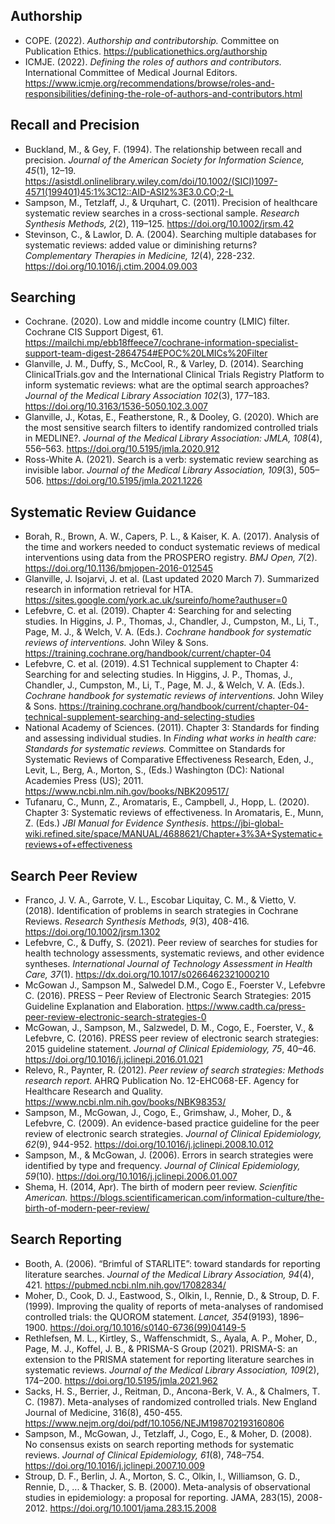 ## Authorship
- COPE. (2022). *Authorship and contributorship.* Committee on Publication Ethics. https://publicationethics.org/authorship
- ICMJE. (2022). *Defining the roles of authors and contributors.* International Committee of Medical Journal Editors. https://www.icmje.org/recommendations/browse/roles-and-responsibilities/defining-the-role-of-authors-and-contributors.html

## Recall and Precision

- Buckland, M., & Gey, F. (1994). The relationship between recall and precision. *Journal of the American Society for Information Science, 45*(1), 12–19. https://asistdl.onlinelibrary.wiley.com/doi/10.1002/(SICI)1097-4571(199401)45:1%3C12::AID-ASI2%3E3.0.CO;2-L 
- Sampson, M., Tetzlaff, J., & Urquhart, C. (2011). Precision of healthcare systematic review searches in a cross-sectional sample. *Research Synthesis Methods, 2*(2), 119–125. https://doi.org/10.1002/jrsm.42
- Stevinson, C., & Lawlor, D. A. (2004). Searching multiple databases for systematic reviews: added value or diminishing returns? *Complementary Therapies in Medicine, 12*(4), 228-232. https://doi.org/10.1016/j.ctim.2004.09.003

## Searching
- Cochrane. (2020). Low and middle income country (LMIC) filter. Cochrane CIS Support Digest, 61. https://mailchi.mp/ebb18ffeece7/cochrane-information-specialist-support-team-digest-2864754#EPOC%20LMICs%20Filter
- Glanville, J. M., Duffy, S., McCool, R., & Varley, D. (2014). Searching ClinicalTrials.gov and the International Clinical Trials Registry Platform to inform systematic reviews: what are the optimal search approaches? *Journal of the Medical Library Association 102*(3), 177–183. https://doi.org/10.3163/1536-5050.102.3.007
- Glanville, J., Kotas, E., Featherstone, R., & Dooley, G. (2020). Which are the most sensitive search filters to identify randomized controlled trials in MEDLINE?. *Journal of the Medical Library Association: JMLA, 108*(4), 556–563. https://doi.org/10.5195/jmla.2020.912 
- Ross-White A. (2021). Search is a verb: systematic review searching as invisible labor. *Journal of the Medical Library Association, 109*(3), 505–506. https://doi.org/10.5195/jmla.2021.1226

## Systematic Review Guidance
- Borah, R., Brown, A. W., Capers, P. L., & Kaiser, K. A. (2017). Analysis of the time and workers needed to conduct systematic reviews of medical interventions using data from the PROSPERO registry. *BMJ Open, 7*(2). https://doi.org/10.1136/bmjopen-2016-012545
- Glanville, J. Isojarvi, J. et al. (Last updated 2020 March 7). Summarized research in information retrieval for HTA. https://sites.google.com/york.ac.uk/sureinfo/home?authuser=0
- Lefebvre, C. et al. (2019). Chapter 4: Searching for and selecting studies. In Higgins, J. P., Thomas, J., Chandler, J., Cumpston, M., Li, T., Page, M. J., & Welch, V. A. (Eds.). *Cochrane handbook for systematic reviews of interventions.* John Wiley & Sons. https://training.cochrane.org/handbook/current/chapter-04 
- Lefebvre, C. et al. (2019). 4.S1 Technical supplement to Chapter 4: Searching for and selecting studies. In Higgins, J. P., Thomas, J., Chandler, J., Cumpston, M., Li, T., Page, M. J., & Welch, V. A. (Eds.). *Cochrane handbook for systematic reviews of interventions.* John Wiley & Sons. https://training.cochrane.org/handbook/current/chapter-04-technical-supplement-searching-and-selecting-studies 
- National Academy of Sciences. (2011). Chapter 3: Standards for finding and assessing individual studies. In *Finding what works in health care: Standards for systematic reviews.* Committee on Standards for Systematic Reviews of Comparative Effectiveness Research, Eden, J., Levit, L., Berg, A., Morton, S., (Eds.) Washington (DC): National Academies Press (US); 2011. https://www.ncbi.nlm.nih.gov/books/NBK209517/ 
- Tufanaru, C., Munn, Z., Aromataris, E., Campbell, J., Hopp, L. (2020). Chapter 3: Systematic reviews of effectiveness. In Aromataris, E., Munn, Z. (Eds.) *JBI Manual for Evidence Synthesis*.  https://jbi-global-wiki.refined.site/space/MANUAL/4688621/Chapter+3%3A+Systematic+reviews+of+effectiveness

## Search Peer Review
- Franco, J. V. A., Garrote, V. L., Escobar Liquitay, C. M., & Vietto, V. (2018). Identification of problems in search strategies in Cochrane Reviews. *Research Synthesis Methods, 9*(3), 408-416. https://doi.org/10.1002/jrsm.1302
- Lefebvre, C., & Duffy, S. (2021). Peer review of searches for studies for health technology assessments, systematic reviews, and other evidence syntheses. *International Journal of Technology Assessment in Health Care, 37*(1). https://dx.doi.org/10.1017/s0266462321000210
- McGowan J., Sampson M., Salwedel D.M., Cogo E., Foerster V., Lefebvre C. (2016). PRESS – Peer Review of Electronic Search Strategies: 2015 Guideline Explanation and Elaboration. https://www.cadth.ca/press-peer-review-electronic-search-strategies-0
- McGowan, J., Sampson, M., Salzwedel, D. M., Cogo, E., Foerster, V., & Lefebvre, C. (2016). PRESS peer review of electronic search strategies: 2015 guideline statement. *Journal of Clinical Epidemiology, 75*, 40–46. https://doi.org/10.1016/j.jclinepi.2016.01.021 
- Relevo, R., Paynter, R. (2012). *Peer review of search strategies: Methods research report.* AHRQ Publication No. 12-EHC068-EF. Agency for Healthcare Research and Quality. https://www.ncbi.nlm.nih.gov/books/NBK98353/
- Sampson, M., McGowan, J., Cogo, E., Grimshaw, J., Moher, D., & Lefebvre, C. (2009). An evidence-based practice guideline for the peer review of electronic search strategies. *Journal of Clinical Epidemiology, 62*(9), 944-952. https://doi.org/10.1016/j.jclinepi.2008.10.012
- Sampson, M., & McGowan, J. (2006). Errors in search strategies were identified by type and frequency. *Journal of Clinical Epidemiology, 59*(10). https://doi.org/10.1016/j.jclinepi.2006.01.007
- Shema, H. (2014, Apr). The birth of modern peer review. *Scienfitic American.* https://blogs.scientificamerican.com/information-culture/the-birth-of-modern-peer-review/



## Search Reporting
- Booth, A. (2006). “Brimful of STARLITE”: toward standards for reporting literature searches. *Journal of the Medical Library Association, 94*(4), 421. https://pubmed.ncbi.nlm.nih.gov/17082834/
- Moher, D., Cook, D. J., Eastwood, S., Olkin, I., Rennie, D., & Stroup, D. F. (1999). Improving the quality of reports of meta-analyses of randomised controlled trials: the QUOROM statement. *Lancet, 354*(9193), 1896–1900. https://doi.org/10.1016/s0140-6736(99)04149-5 
- Rethlefsen, M. L., Kirtley, S., Waffenschmidt, S., Ayala, A. P., Moher, D., Page, M. J., Koffel, J. B., & PRISMA-S Group (2021). PRISMA-S: an extension to the PRISMA statement for reporting literature searches in systematic reviews. *Journal of the Medical Library Association, 109*(2), 174–200. https://doi.org/10.5195/jmla.2021.962   
- Sacks, H. S., Berrier, J., Reitman, D., Ancona-Berk, V. A., & Chalmers, T. C. (1987). Meta-analyses of randomized controlled trials. New England Journal of Medicine, 316(8), 450-455. https://www.nejm.org/doi/pdf/10.1056/NEJM198702193160806
- Sampson, M., McGowan, J., Tetzlaff, J., Cogo, E., & Moher, D. (2008). No consensus exists on search reporting methods for systematic reviews. *Journal of Clinical Epidemiology, 61*(8), 748–754. https://doi.org/10.1016/j.jclinepi.2007.10.009
- Stroup, D. F., Berlin, J. A., Morton, S. C., Olkin, I., Williamson, G. D., Rennie, D., ... & Thacker, S. B. (2000). Meta-analysis of observational studies in epidemiology: a proposal for reporting. JAMA, 283(15), 2008-2012. https://doi.org/10.1001/jama.283.15.2008 
